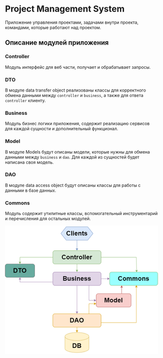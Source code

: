 # Project Management System
Приложение управления проектами, задачами внутри проекта, 
командами, которые работают над проектом.

## Описание модулей приложения

### Controller
Модуль интерфейс для веб части, получает и обрабатывает запросы.

### DTO
В модуле data transfer object реализованы классы 
для корректного обмена данными между `controller` и `business`,
а также для ответа `controller`  клиенту.

### Business
Модуль бизнес логики приложения, содержит реализацию сервисов
для каждой сущности и дополнительный функционал.

### Model
В модуле Models будут описаны модели, которые нужны для обмена данными между `business` и `dao`.
Для каждой из сущностей будет написана своя модель.

### DAO
В модуле data access object будут описаны классы для работы с данными в базе данных.

### Commons
Модуль содержит утилитные классы, вспомогательный инструментарий
и перечисления для остальных модулей.

![Module architecture](module_architecture.png)